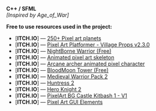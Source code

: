 
**C++ / SFML** \
*[Inspired by Age_of_War]*

**Free to use resources used in the project:**
- [**ITCH.IO**] — [250+ Pixel art planets](https://helianthus-games.itch.io/pixel-art-planets)
- [**ITCH.IO**] — [Pixel Art Platformer - Village Props v2.3.0](https://cainos.itch.io/pixel-art-platformer-village-props)
- [**ITCH.IO**] — [NightBorne Warrior (Free)](https://creativekind.itch.io/nightborne-warrior)
- [**ITCH.IO**] — [Animated pixel art skeleton](https://astrobob.itch.io/animated-pixel-art-skeleton)
- [**ITCH.IO**] — [Arcane archer animated pixel character](https://astrobob.itch.io/arcane-archer)
- [**ITCH.IO**] — [BloodMoon Tower (Free)](https://creativekind.itch.io/gif-bloodmoon-tower-free)
- [**ITCH.IO**] — [Medieval Warrior Pack 2](https://luizmelo.itch.io/medieval-warrior-pack-2)
- [**ITCH.IO**] — [Huntress 2](https://luizmelo.itch.io/huntress-2)
- [**ITCH.IO**] — [Hero Knight 2](https://astrobob.itch.io/arcane-archer)
- [**ITCH.IO**] — [PixelArt BG Castle Kitbash 1 - V1](https://ryuookami.itch.io/background-castle-kitbash)
- [**ITCH.IO**] — [Pixel Art GUI Elements](https://mounirtohami.itch.io/pixel-art-gui-elements)

